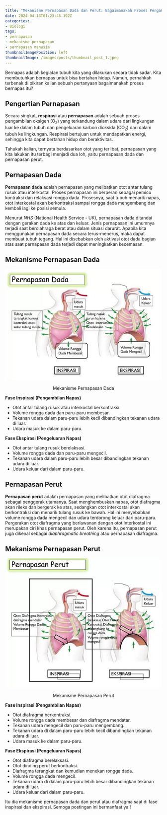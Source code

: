 ```yaml
---
title: "Mekanisme Pernapasan Dada dan Perut: Bagaimanakah Proses Pengambilan Napas Kita?"
date: 2024-04-13T01:23:45.192Z
categories:
- Biologi
tags:
- pernapasan
- mekanisme pernapasan
- pernapasan manusia
thumbnailImagePosition: left
thumbnailImage: /images/posts/thumbnail_post_1.jpeg
---
```


Bernapas adalah kegiatan tubuh kita yang dilakukan secara tidak sadar. Kita membutuhkan bernapas untuk bisa bertahan hidup. Namun, pernahkah terbenak di pikiran kalian sebuah pertanyaan bagaimanakah proses bernapas itu?

<!--more-->

## Pengertian Pernapasan

Secara singkat, **respirasi** atau **pernapasan** adalah sebuah proses pengambilan oksigen (O<sub>2</sub>) yang terkandung dalam udara dari lingkungan luar ke dalam tubuh dan pengeluaran karbon dioksida (CO<sub>2</sub>) dari dalam tubuh ke lingkungan. Respirasi bertujuan untuk mendapatkan energi, sehingga kita dapat bertahan hidup dan beraktivitas.

Tahukah kalian, ternyata berdasarkan otot yang terlibat, pernapasan yang kita lakukan itu terbagi menjadi dua loh, yaitu pernapasan dada dan pernapasan perut.

## Pernapasan Dada

**Pernapasan dada** adalah pernapasan yang melibatkan otot antar tulang rusuk atau interkostal. Proses pernapasan ini berperan sebagai pemicu kontraksi dan relaksasi rongga dada. Prosesnya, saat tubuh menarik napas, otot interkostal akan berkontraksi sampai rongga dada mengembang dan kembali lagi ke posisi semula.

Menurut _NHS_ (National Health Service - UK), pernapasan dada ditandai dengan gerakan dada ke atas dan keluar. Jenis pernapasan ini umumnya terjadi saat berolahraga berat atau dalam situasi darurat. Apabila kita menggunakan pernapasan dada secara terus-menerus, maka dapat membuat tubuh tegang. Hal ini disebabkan oleh aktivasi otot dada bagian atas saat pernapasan dada terjadi dapat meningkatkan kecemasan.

## Mekanisme Pernapasan Dada

<div align="center">

![Mekanisme Pernapasan Dada](mekanisme_pernapasan_dada.jpeg)

<span class="caption">Mekanisme Pernapasan Dada</span>
</div>

**Fase Inspirasi (Pengambilan Napas)**

- Otot antar tulang rusuk atau interkostal berkontraksi.
- Volume rongga dada dan paru-paru membesar.
- Tekanan udara dalam paru-paru lebih kecil dibandingkan tekanan udara di luar.
- Udara masuk ke dalam paru-paru.

**Fase Ekspirasi (Pengeluaran Napas)**

- Otot antar tulang rusuk berelaksasi.
- Volume rongga dada dan paru-paru mengecil.
- Tekanan udara dalam paru-paru lebih besar dibandingkan tekanan udara di luar.
- Udara keluar dari dalam paru-paru.

## Pernapasan Perut

**Pernapasan perut** adalah pernapasan yang melibatkan otot diafragma sebagai penggerak utamanya. Saat menghembuskan napas, otot diafragma akan rileks dan bergerak ke atas, sedangkan otot interkostal akan berkontraksi dan menarik tulang rusuk ke bawah. Hal ini menyebabkan volume rongga dada mengecil dan udara terdorong keluar dari paru-paru. Pergerakan otot diafragma yang berlawanan dengan otot interkostal ini merupakan ciri khas pernapasan perut. Oleh karena itu, pernapasan perut juga dikenal sebagai _diaphragmatic breathing_ atau pernapasan diafragma.

## Mekanisme Pernapasan Perut

<div align="center">

![Mekanisme Pernapasan Perut](mekanisme_pernapasan_perut.jpeg)

<span class="caption">Mekanisme Pernapasan Perut</span>
</div>

**Fase Inspirasi (Pengambilan Napas)**

- Otot diafragma berkontraksi.
- Volume rongga dada membesar dan diafragma mendatar.
- Tekanan udara mengecil dan paru-paru mengembang.
- Tekanan udara di dalam paru-paru lebih kecil dibandingkan tekanan udara di luar.
- Udara masuk ke dalam paru-paru.

**Fase Ekspirasi (Pengeluaran Napas)**

- Otot diafragma berelaksasi.
- Otot dinding perut berkontraksi.
- Diafragma terangkat dan kemudian menekan rongga dada.
- Volume rongga dada mengecil.
- Tekanan udara di dalam paru-paru lebih besar dibandingkan tekanan udara di luar.
- Udara keluar dari dalam paru-paru.

Itu dia mekanisme pernapasan dada dan perut atau diafragma saat di fase inspirasi dan ekspirasi. Semoga postingan ini bermanfaat ya!!
